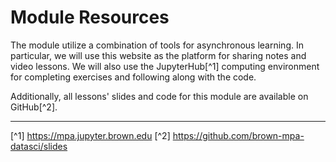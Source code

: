 # Module Resources

The module utilize a combination of tools for asynchronous learning. In particular, we will use this website as the platform for sharing notes and video lessons. We will also use the JupyterHub[^1] computing environment for completing exercises and following along with the code. 

Additionally, all lessons' slides and code for this module are available on GitHub[^2].

---
[^1] https://mpa.jupyter.brown.edu
[^2] https://github.com/brown-mpa-datasci/slides